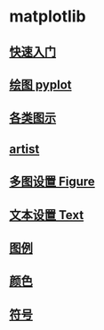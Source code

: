 # matplotlib

## [快速入门](quickstart.ipynb)
## [绘图 pyplot](pyplot.ipynb)
## [各类图示](all_pic.ipynb)
## [artist](artist.ipynb)
## [多图设置 Figure](figure.ipynb)
## [文本设置 Text](Text.ipynb)
## [图例](legend.ipynb)
## [颜色](color.ipynb)
## [符号](Symbol.ipynb)
